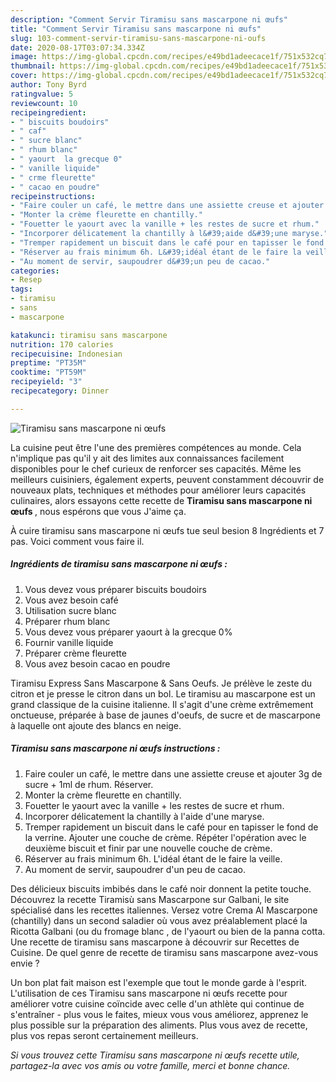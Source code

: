 ```yaml
---
description: "Comment Servir Tiramisu sans mascarpone ni œufs"
title: "Comment Servir Tiramisu sans mascarpone ni œufs"
slug: 103-comment-servir-tiramisu-sans-mascarpone-ni-oufs
date: 2020-08-17T03:07:34.334Z
image: https://img-global.cpcdn.com/recipes/e49bd1adeecace1f/751x532cq70/tiramisu-sans-mascarpone-ni-oeufs-photo-principale-de-la-recette.jpg
thumbnail: https://img-global.cpcdn.com/recipes/e49bd1adeecace1f/751x532cq70/tiramisu-sans-mascarpone-ni-oeufs-photo-principale-de-la-recette.jpg
cover: https://img-global.cpcdn.com/recipes/e49bd1adeecace1f/751x532cq70/tiramisu-sans-mascarpone-ni-oeufs-photo-principale-de-la-recette.jpg
author: Tony Byrd
ratingvalue: 5
reviewcount: 10
recipeingredient:
- " biscuits boudoirs"
- " caf"
- " sucre blanc"
- " rhum blanc"
- " yaourt  la grecque 0"
- " vanille liquide"
- " crme fleurette"
- " cacao en poudre"
recipeinstructions:
- "Faire couler un café, le mettre dans une assiette creuse et ajouter 3g de sucre + 1ml de rhum. Réserver."
- "Monter la crème fleurette en chantilly."
- "Fouetter le yaourt avec la vanille + les restes de sucre et rhum."
- "Incorporer délicatement la chantilly à l&#39;aide d&#39;une maryse."
- "Tremper rapidement un biscuit dans le café pour en tapisser le fond de la verrine. Ajouter une couche de crème. Répéter l&#39;opération avec le deuxième biscuit et finir par une nouvelle couche de crème."
- "Réserver au frais minimum 6h. L&#39;idéal étant de le faire la veille."
- "Au moment de servir, saupoudrer d&#39;un peu de cacao."
categories:
- Resep
tags:
- tiramisu
- sans
- mascarpone

katakunci: tiramisu sans mascarpone 
nutrition: 170 calories
recipecuisine: Indonesian
preptime: "PT35M"
cooktime: "PT59M"
recipeyield: "3"
recipecategory: Dinner

---
```



![Tiramisu sans mascarpone ni œufs](https://img-global.cpcdn.com/recipes/e49bd1adeecace1f/751x532cq70/tiramisu-sans-mascarpone-ni-oeufs-photo-principale-de-la-recette.jpg)

La cuisine peut être l'une des premières compétences au monde. Cela n'implique pas qu'il y ait des limites aux connaissances facilement disponibles pour le chef curieux de renforcer ses capacités. Même les meilleurs cuisiniers, également experts, peuvent constamment découvrir de nouveaux plats, techniques et méthodes pour améliorer leurs capacités culinaires, alors essayons cette recette de <strong> Tiramisu sans mascarpone ni œufs </strong>, nous espérons que vous J'aime ça.

<!--inarticleads1-->

À cuire tiramisu sans mascarpone ni œufs tue seul besion 8 Ingrédients et 7 pas. Voici comment vous faire il.

##### Ingrédients de tiramisu sans mascarpone ni œufs :

1. Vous devez vous préparer  biscuits boudoirs
1. Vous avez besoin  café
1. Utilisation  sucre blanc
1. Préparer  rhum blanc
1. Vous devez vous préparer  yaourt à la grecque 0%
1. Fournir  vanille liquide
1. Préparer  crème fleurette
1. Vous avez besoin  cacao en poudre


Tiramisu Express Sans Mascarpone &amp; Sans Oeufs. Je prélève le zeste du citron et je presse le citron dans un bol. Le tiramisu au mascarpone est un grand classique de la cuisine italienne. Il s&#39;agit d&#39;une crème extrêmement onctueuse, préparée à base de jaunes d&#39;oeufs, de sucre et de mascarpone à laquelle ont ajoute des blancs en neige. 

<!--inarticleads2-->

##### Tiramisu sans mascarpone ni œufs instructions :

1. Faire couler un café, le mettre dans une assiette creuse et ajouter 3g de sucre + 1ml de rhum. Réserver.
1. Monter la crème fleurette en chantilly.
1. Fouetter le yaourt avec la vanille + les restes de sucre et rhum.
1. Incorporer délicatement la chantilly à l&#39;aide d&#39;une maryse.
1. Tremper rapidement un biscuit dans le café pour en tapisser le fond de la verrine. Ajouter une couche de crème. Répéter l&#39;opération avec le deuxième biscuit et finir par une nouvelle couche de crème.
1. Réserver au frais minimum 6h. L&#39;idéal étant de le faire la veille.
1. Au moment de servir, saupoudrer d&#39;un peu de cacao.


Des délicieux biscuits imbibés dans le café noir donnent la petite touche. Découvrez la recette Tiramisù sans Mascarpone sur Galbani, le site spécialisé dans les recettes italiennes. Versez votre Crema Al Mascarpone (chantilly) dans un second saladier où vous avez préalablement placé la Ricotta Galbani (ou du fromage blanc , de l&#39;yaourt ou bien de la panna cotta. Une recette de tiramisu sans mascarpone à découvrir sur Recettes de Cuisine. De quel genre de recette de tiramisu sans mascarpone avez-vous envie ? 

<!--inarticleads1-->

<p>
Un bon plat fait maison est l'exemple que tout le monde garde à l'esprit. L'utilisation de ces Tiramisu sans mascarpone ni œufs recette pour améliorer votre cuisine coïncide avec celle d'un athlète qui continue de s'entraîner - plus vous le faites, mieux vous vous améliorez, apprenez le plus possible sur la préparation des aliments. Plus vous avez de recette, plus vos repas seront certainement meilleurs.
</p>

<p>
<i>Si vous trouvez cette Tiramisu sans mascarpone ni œufs recette utile, partagez-la avec vos amis ou votre famille, merci et bonne chance.</i>
</p>
